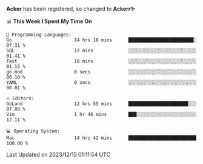 **Acker** has been registered, so changed to **Ackerr✨**

<!--START_SECTION:waka-->
📊 **This Week I Spent My Time On** 

```text
💬 Programming Languages: 
Go                       14 hrs 18 mins      ████████████████████████░   97.31 % 
SQL                      12 mins             ░░░░░░░░░░░░░░░░░░░░░░░░░   01.41 % 
Text                     10 mins             ░░░░░░░░░░░░░░░░░░░░░░░░░   01.15 % 
go.mod                   0 secs              ░░░░░░░░░░░░░░░░░░░░░░░░░   00.10 % 
YAML                     0 secs              ░░░░░░░░░░░░░░░░░░░░░░░░░   00.01 % 

🔥 Editors: 
GoLand                   12 hrs 55 mins      ██████████████████████░░░   87.89 % 
Vim                      1 hr 46 mins        ███░░░░░░░░░░░░░░░░░░░░░░   12.11 % 

💻 Operating System: 
Mac                      14 hrs 42 mins      █████████████████████████   100.00 % 
```


 Last Updated on 2023/12/15 01:11:54 UTC
<!--END_SECTION:waka-->
